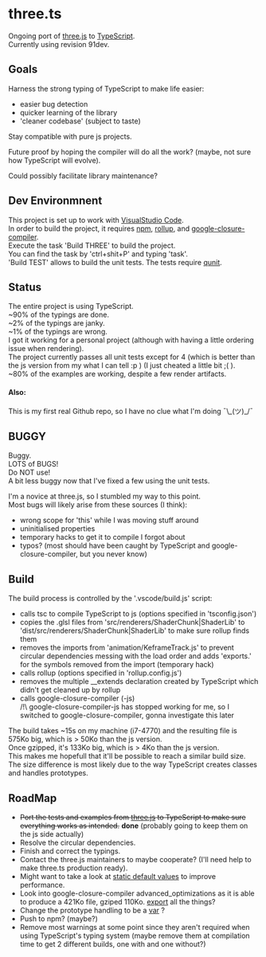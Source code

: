 # three.ts
Ongoing port of [three.js](https://github.com/mrdoob/three.js) to [TypeScript](https://www.typescriptlang.org).  
Currently using revision 91dev.  


## Goals
Harness the strong typing of TypeScript to make life easier:
- easier bug detection
- quicker learning of the library
- 'cleaner codebase' (subject to taste)  

Stay compatible with pure js projects.  
  
Future proof by hoping the compiler will do all the work? (maybe, not sure how TypeScript will evolve).
  
Could possibly facilitate library maintenance?


## Dev Environmnent
This project is set up to work with [VisualStudio Code](https://code.visualstudio.com).  
In order to build the project, it requires [npm](https://www.npmjs.com), [rollup](https://www.npmjs.com/package/rollup), and [google-closure-compiler](https://www.npmjs.com/package/google-closure-compiler).  
Execute the task 'Build THREE' to build the project.  
You can find the task by 'ctrl+shit+P' and typing 'task'.  
'Build TEST' allows to build the unit tests.
The tests require [qunit](https://www.npmjs.com/package/qunit).

## Status
The entire project is using TypeScript.  
~90% of the typings are done.  
~2% of the typings are janky.  
~1% of the typings are wrong.  
I got it working for a personal project (although with having a little ordering issue when rendering).  
The project currently passes all unit tests except for 4 (which is better than the js version from my what I can tell :p ) (I just cheated a little bit ;( ).  
~80% of the examples are working, despite a few render artifacts.
#### Also:
This is my first real Github repo, so I have no clue what I'm doing ¯\\\_(ツ)_/¯


## BUGGY
Buggy.  
LOTS of BUGS!  
Do NOT use!  
A bit less buggy now that I've fixed a few using the unit tests.
  
I'm a novice at three.js, so I stumbled my way to this point.  
Most bugs will likely arise from these sources (I think):  
- wrong scope for 'this' while I was moving stuff around
- uninitialised properties
- temporary hacks to get it to compile I forgot about
- typos? (most should have been caught by TypeScript and google-closure-compiler, but you never know)


## Build
The build process is controlled by the '.vscode/build.js' script:  
- calls tsc to compile TypeScript to js (options specified in 'tsconfig.json')
- copies the .glsl files from 'src/renderers/ShaderChunk|ShaderLib' to 'dist/src/renderers/ShaderChunk|ShaderLib' to make sure rollup finds them
- removes the imports from 'animation/KeframeTrack.js' to prevent circular dependencies messing with the load order and adds 'exports.' for the symbols removed from the import (temporary hack)
- calls rollup (options specified in 'rollup.config.js')
- removes the multiple __extends declaration created by TypeScript which didn't get cleaned up by rollup
- calls google-closure-compiler (-js)  
/!\\ google-closure-compiler-js has stopped working for me, so I switched to google-closure-compiler, gonna investigate this later

The build takes ~15s on my machine (i7-4770) and the resulting file is 575Ko big, which is > 50Ko than the js version.  
Once gzipped, it's 133Ko big, which is > 4Ko than the js version.  
This makes me hopefull that it'll be possible to reach a similar build size.  
The size difference is most likely due to the way TypeScript creates classes and handles prototypes.  


## RoadMap
- ~~Port the tests and examples from [three.js](https://github.com/mrdoob/three.js/) to TypeScript to make sure everything works as intended.~~ **done** (probably going to keep them on the js side actually)
- Resolve the circular dependencies.
- Finish and correct the typings.
- Contact the three.js maintainers to maybe cooperate? (I'll need help to make three.ts production ready).
- Might want to take a look at [static default values](http://bet365techblog.com/default-values-typescript) to improve performance.  
- Look into google-closure-compiler advanced_optimizations as it is able to produce a 421Ko file, gziped 110Ko. [export](https://developers.google.com/closure/compiler/docs/api-tutorial3#export) all the things?
- Change the prototype handling to be a [var](https://github.com/Microsoft/TypeScript/issues/9638) ?
- Push to npm? (maybe?)
- Remove most warnings at some point since they aren't required when using TypeScript's typing system (maybe remove them at compilation time to get 2 different builds, one with and one without?)